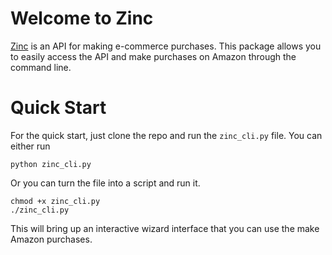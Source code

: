 Welcome to Zinc
===============

[Zinc](http://zinc.io/) is an API for making e-commerce purchases. This package allows you to easily access the API and make purchases on Amazon through the command line. 

Quick Start
===========

For the quick start, just clone the repo and run the `zinc_cli.py` file. You can either run

```
python zinc_cli.py
```

Or you can turn the file into a script and run it.

```
chmod +x zinc_cli.py
./zinc_cli.py

```

This will bring up an interactive wizard interface that you can use the make Amazon purchases.


